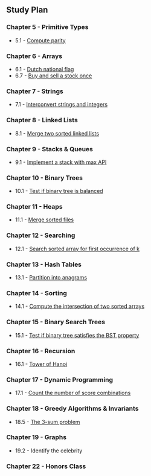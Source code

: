 ## Study Plan

### Chapter 5 - Primitive Types

* 5.1 - [Compute parity](/epi_solutions/compute_parity.py)

### Chapter 6 - Arrays

* 6.1 - [Dutch national flag](/epi_solutions/dutch_national_flag.py)
* 6.7 - [Buy and sell a stock once](/epi_solutions/optimal_buy_sell_stock.py)

### Chapter 7 - Strings

* 7.1 - [Interconvert strings and integers](/epi_solutions/string_integer_interconvert.py)

### Chapter 8 - Linked Lists

* 8.1 - [Merge two sorted linked lists](/epi_solutions/merge_two_sorted_linked_lists.py)

### Chapter 9 - Stacks & Queues

* 9.1 - [Implement a stack with max API](/epi_solutions/stack_max_api.py)

### Chapter 10 - Binary Trees

* 10.1 - [Test if binary tree is balanced](/epi_solutions/binary_tree_balanced.py)

### Chapter 11 - Heaps

* 11.1 - [Merge sorted files](/epi_solutions/merge_sorted_lists.py)

### Chapter 12 - Searching

* 12.1 - [Search sorted array for first occurrence of k](/epi_solutions/first_element_equal_to_k.py)

### Chapter 13 - Hash Tables

* 13.1 - [Partition into anagrams](/epi_solutions/anagrams.py)

### Chapter 14 - Sorting

* 14.1 - [Compute the intersection of two sorted arrays](/epi_solutions/intersection_sorted_arrays.py)

### Chapter 15 - Binary Search Trees

* 15.1 - [Test if binary tree satisfies the BST property](/epi_solutions/validate_bst_property.py)

### Chapter 16 - Recursion

* 16.1 - [Tower of Hanoi](/epi_solutions/towers_of_hanoi.py)

### Chapter 17 - Dynamic Programming

* 17.1 - [Count the number of score combinations](/epi_solutions/football_score_combinations.py)

### Chapter 18 - Greedy Algorithms & Invariants

* 18.5 - [The 3-sum problem](/epi_solutions/three_sum.py)

### Chapter 19 - Graphs

* 19.2 - Identify the celebrity

### Chapter 22 - Honors Class




